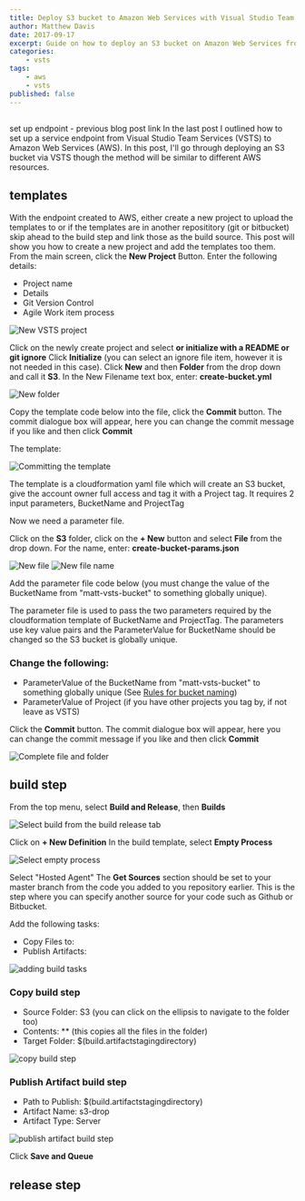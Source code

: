 ```yaml
---
title: Deploy S3 bucket to Amazon Web Services with Visual Studio Team Services
author: Matthew Davis
date: 2017-09-17
excerpt: Guide on how to deploy an S3 bucket on Amazon Web Services from the build release pipeline in Visual Studio Team Services
categories: 
    - vsts
tags:
    - aws
    - vsts
published: false
---
```

## 
set up endpoint - previous blog post link
In the last post I outlined how to set up a service endpoint from Visual Studio Team Services (VSTS) to Amazon Web Services (AWS). In this post, I'll go through deploying an S3 bucket via VSTS though the method will be similar to different AWS resources.

## templates
With the endpoint created to AWS, either create a new project to upload the templates to or if the templates are in another reposititory (git or bitbucket) skip ahead to the build step and link those as the build source. This post will show you how to create a new project and add the templates too them.
From the main screen, click the **New Project** Button.
Enter the following details:

- Project name
- Details
- Git Version Control
- Agile Work item process

![New VSTS project](/images/vsts-aws-deploy/new-vsts-project.png)

Click on the newly create project and select **or initialize with a README or git ignore**
Click **Initialize** (you can select an ignore file item, however it is not needed in this case).
Click **New** and then **Folder** from the drop down and call it **S3**.
In the New Filename text box, enter: **create-bucket.yml**

![New folder](/images/vsts-aws-deploy/new-folder.png)

Copy the template code below into the file, click the **Commit** button. The commit dialogue box will appear, here you can change the commit message if you like and then click **Commit**

The template:

<script src="https://gist.github.com/MatthewJDavis/4cd996382161a809ef14fdc8055e1e06.js"></script>

![Committing the template](/images/vsts-aws-deploy/commit-template.png)

The template is a cloudformation yaml file which will create an S3 bucket, give the account owner full access and tag it with a Project tag. It requires 2 input parameters, BucketName and ProjectTag

Now we need a parameter file.

Click on the **S3** folder, click on the **+ New** button and select **File** from the drop down.
For the name, enter: **create-bucket-params.json**

![New file](/images/vsts-aws-deploy/new-file.png)
![New file name](/images/vsts-aws-deploy/new-file-name.png)

Add the parameter file code below (you must change the value of the BucketName from "matt-vsts-bucket" to something globally unique).

<script src="https://gist.github.com/MatthewJDavis/634af98f2f219b68f3c82519e47f9519.js"></script>

The parameter file is used to pass the two parameters required by the cloudformation template of BucketName and ProjectTag. The parameters use key value pairs and the ParameterValue for BucketName should be changed so the S3 bucket is globally unique.

### Change the following:

- ParameterValue of the BucketName from "matt-vsts-bucket" to something globally unique (See [Rules for bucket naming])
- ParameterValue of Project (if you have other projects you tag by, if not leave as VSTS)

Click the **Commit** button. The commit dialogue box will appear, here you can change the commit message if you like and then click **Commit**

![Complete file and folder](/images/vsts-aws-deploy/complete-code.png)

## build step
From the top menu, select **Build and Release**, then **Builds**

![Select build from the build release tab](/images/vsts-aws-deploy/build-tab.png)

Click on **+ New Definition**
In the build template, select **Empty Process**

![Select empty process](/images/vsts-aws-deploy/build-empty-process.png)

Select "Hosted Agent"
The **Get Sources** section should be set to your master branch from the code you added to you repository earlier. This is the step where you can specify another source for your code such as Github or Bitbucket.

Add the following tasks:

- Copy Files to:
- Publish Artifacts:

![adding build tasks](/images/vsts-aws-deploy/build-tasks.png)

### Copy build step

- Source Folder: S3 (you can click on the ellipsis to navigate to the folder too)
- Contents: ** (this copies all the files in the folder)
- Target Folder: $(build.artifactstagingdirectory)

![copy build step](/images/vsts-aws-deploy/copy-build-step.png)

### Publish Artifact build step

- Path to Publish: $(build.artifactstagingdirectory)
- Artifact Name: s3-drop
- Artifact Type: Server

![publish artifact build step](/images/vsts-aws-deploy/publish-artifact-build-step.png)

Click **Save and Queue**

## release step

## 

[Rules for bucket naming]: http://docs.aws.amazon.com/AmazonS3/latest/dev/BucketRestrictions.html